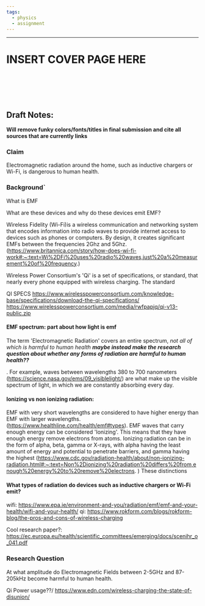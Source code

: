 ```yaml
---
tags:
  - physics
  - assignment
---
```


---


# INSERT COVER PAGE HERE




<br/>
<br/>
<br/>
<br/>





## **Draft Notes:**
**Will remove funky colors/fonts/titles in final submission and cite all sources that are currently links**



### Claim
Electromagnetic radiation around the home, such as inductive chargers or Wi-Fi, is dangerous to human health.



### Background`


What is EMF

What are these devices and why do these devices emit EMF?

Wireless Fidelity (Wi-Fi)is a wireless communication and networking system that encodes information into radio waves to provide internet access to devices such as phones or computers. By design, it creates significant EMFs between the frequencies 2Ghz and 5Ghz. (https://www.britannica.com/story/how-does-wi-fi-work#:~:text=Wi%2DFi%20uses%20radio%20waves,just%20a%20measurement%20of%20frequency.)

Wireless Power Consortium's 'Qi' is a set of specifications, or standard, that nearly every phone equipped with wireless charging. The standard 


QI SPECS
https://www.wirelesspowerconsortium.com/knowledge-base/specifications/download-the-qi-specifications/
https://www.wirelesspowerconsortium.com/media/rwfpapjq/qi-v13-public.zip
#### EMF spectrum: part about how light is emf

The term 'Electromagnetic Radiation' covers an entire spectrum, *not all of which is harmful to human health* ***maybe instead make the research question about whether any forms of radiation are harmful to human health??***

. For example, waves between wavelengths 380 to 700 nanometers (https://science.nasa.gov/ems/09_visiblelight/) are what make up the visible spectrum of light, in which we are constantly absorbing every day. 



#### Ionizing vs non ionizing radiation: 

EMF with very short wavelengths are considered to have higher energy than EMF with larger wavelengths. (https://www.healthline.com/health/emf#types). EMF waves that carry enough energy can be considered 'Ionizing'.  This means that they have enough energy remove electrons from atoms. 
Ionizing radiation can be in the form of alpha, beta, gamma or X-rays, with alpha having the least amount of energy and potential to penetrate barriers, and gamma having the highest (https://www.cdc.gov/radiation-health/about/non-ionizing-radiation.html#:~:text=Non%2Dionizing%20radiation%20differs%20from,enough%20energy%20to%20remove%20electrons.
) These distinctions


#### What types of radiation do devices such as inductive chargers or Wi-Fi emit?

wifi: https://www.epa.ie/environment-and-you/radiation/emf/emf-and-your-health/wifi-and-your-health/
qi: https://www.rokform.com/blogs/rokform-blog/the-pros-and-cons-of-wireless-charging





Cool research paper?: https://ec.europa.eu/health/scientific_committees/emerging/docs/scenihr_o_041.pdf




### Research Question
At what amplitude do Electromagnetic Fields between 2-5GHz and 87-205kHz become harmful to human health. 












Qi Power usage??/
https://www.edn.com/wireless-charging-the-state-of-disunion/